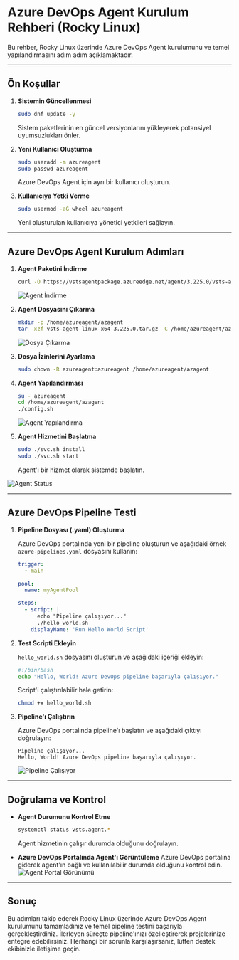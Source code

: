 # Azure DevOps Agent Kurulum Rehberi (Rocky Linux)

Bu rehber, Rocky Linux üzerinde Azure DevOps Agent kurulumunu ve temel yapılandırmasını adım adım açıklamaktadır.

---

## Ön Koşullar

1. **Sistemin Güncellenmesi**
   ```bash
   sudo dnf update -y
   ```
   Sistem paketlerinin en güncel versiyonlarını yükleyerek potansiyel uyumsuzlukları önler.

2. **Yeni Kullanıcı Oluşturma**
   ```bash
   sudo useradd -m azureagent
   sudo passwd azureagent
   ```
   Azure DevOps Agent için ayrı bir kullanıcı oluşturun.

3. **Kullanıcıya Yetki Verme**
   ```bash
   sudo usermod -aG wheel azureagent
   ```
   Yeni oluşturulan kullanıcıya yönetici yetkileri sağlayın.

---

## Azure DevOps Agent Kurulum Adımları

1. **Agent Paketini İndirme**
   ```bash
   curl -O https://vstsagentpackage.azureedge.net/agent/3.225.0/vsts-agent-linux-x64-3.225.0.tar.gz
   ```
   ![Agent İndirme](https://prnt.sc/V6YqPHPjl5_5)

2. **Agent Dosyasını Çıkarma**
   ```bash
   mkdir -p /home/azureagent/azagent
   tar -xzf vsts-agent-linux-x64-3.225.0.tar.gz -C /home/azureagent/azagent
   ```
   ![Dosya Çıkarma](https://prnt.sc/mdBxDAru1GUmg)

3. **Dosya İzinlerini Ayarlama**
   ```bash
   sudo chown -R azureagent:azureagent /home/azureagent/azagent
   ```

4. **Agent Yapılandırması**
   ```bash
   su - azureagent
   cd /home/azureagent/azagent
   ./config.sh
   ```
   ![Agent Yapılandırma](https://prnt.sc/FLvfpFFmMt_v)

5. **Agent Hizmetini Başlatma**
   ```bash
   sudo ./svc.sh install
   sudo ./svc.sh start
   ```
   Agent'ı bir hizmet olarak sistemde başlatın. 

![Agent Status](https://prnt.sc/y8Y_TXokKxRr)

---

## Azure DevOps Pipeline Testi

1. **Pipeline Dosyası (.yaml) Oluşturma**

   Azure DevOps portalında yeni bir pipeline oluşturun ve aşağıdaki örnek `azure-pipelines.yaml` dosyasını kullanın:

   ```yaml
   trigger:
     - main

   pool:
     name: myAgentPool

   steps:
     - script: |
         echo "Pipeline çalışıyor..."
         ./hello_world.sh
       displayName: 'Run Hello World Script'
   ```

2. **Test Scripti Ekleyin**

   `hello_world.sh` dosyasını oluşturun ve aşağıdaki içeriği ekleyin:

   ```bash
   #!/bin/bash
   echo "Hello, World! Azure DevOps pipeline başarıyla çalışıyor."
   ```

   Script'i çalıştırılabilir hale getirin:
   ```bash
   chmod +x hello_world.sh
   ```

3. **Pipeline'ı Çalıştırın**

   Azure DevOps portalında pipeline'ı başlatın ve aşağıdaki çıktıyı doğrulayın:
   ```
   Pipeline çalışıyor...
   Hello, World! Azure DevOps pipeline başarıyla çalışıyor.
   ```

   ![Pipeline Çalışıyor](https://prnt.sc/977gFSyqlhm5)

---

## Doğrulama ve Kontrol

- **Agent Durumunu Kontrol Etme**
  ```bash
  systemctl status vsts.agent.*
  ```
  Agent hizmetinin çalışır durumda olduğunu doğrulayın.

- **Azure DevOps Portalında Agent'ı Görüntüleme**
  Azure DevOps portalına giderek agent'ın bağlı ve kullanılabilir durumda olduğunu kontrol edin.
  ![Agent Portal Görünümü](https://prnt.sc/wTDULGlUl5BN)

---

## Sonuç

Bu adımları takip ederek Rocky Linux üzerinde Azure DevOps Agent kurulumunu tamamladınız ve temel pipeline testini başarıyla gerçekleştirdiniz. İlerleyen süreçte pipeline'ınızı özelleştirerek projelerinize entegre edebilirsiniz. Herhangi bir sorunla karşılaşırsanız, lütfen destek ekibinizle iletişime geçin.
